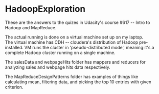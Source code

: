# HadoopExploration

These are the answers to the quizes in Udacity's course #617 -- Intro to 
Hadoop and MapReduce. 

The actual running is done on a virtual machine set up on my laptop.   
The virtual machine has CDH -- cloudera's distribution of Hadoop pre-installed. 
VM runs the cluster in 'pseudo-distributed mode', meaning it's a complete 
Hadoop cluster running on a single machine. 

The salesData and webpageHits folder has mappers and reducers for analyzing sales 
and webpage hits data respectively. 

The MapReduceDesignPatterns folder has examples of things like calculating mean, 
filtering data, and picking the top 10 entries with given criterion. 
